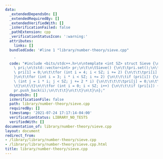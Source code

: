 ```yaml
---
data:
  _extendedDependsOn: []
  _extendedRequiredBy: []
  _extendedVerifiedWith: []
  _isVerificationFailed: false
  _pathExtension: cpp
  _verificationStatusIcon: ':warning:'
  attributes:
    links: []
  bundledCode: '#line 1 "library/number-theory/sieve.cpp"

    '
  code: "#include <bits/stdc++.h>\n\ntemplate <int SZ> struct Sieve {\n\tstd::bitset<SZ>\
    \ pri;\n\tstd::vector<int> pr;\n\t\n\tSieve() {\n\t\tpri.set();\n\t\tpri[0] =\
    \ pri[1] = 0;\n\t\tfor (int i = 4; i < SZ; i += 2) {\n\t\t\tpri[i] = 0;\n\t\t\
    }\n\t\tfor (int i = 3; i * i < SZ; i += 2) {\n\t\t\tif (pri[i]) {\n\t\t\t\tfor\
    \ (int j = i * i; j < SZ; j += 2 * i) {\n\t\t\t\t\tpri[j] = 0;\n\t\t\t\t}\n\t\t\
    \t}\n\t\t}\n\t\tfor (int i = 0; i < SZ; i++) {\n\t\t\tif (pri[i]) {\n\t\t\t\t\
    pr.push_back(i);\n\t\t\t}\n\t\t}\n\t}\n};"
  dependsOn: []
  isVerificationFile: false
  path: library/number-theory/sieve.cpp
  requiredBy: []
  timestamp: '2021-07-24 17:17:14-04:00'
  verificationStatus: LIBRARY_NO_TESTS
  verifiedWith: []
documentation_of: library/number-theory/sieve.cpp
layout: document
redirect_from:
- /library/library/number-theory/sieve.cpp
- /library/library/number-theory/sieve.cpp.html
title: library/number-theory/sieve.cpp
---
```

